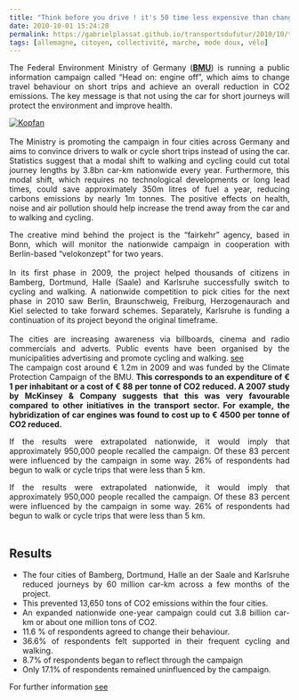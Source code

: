 ```yaml
---
title: "Think before you drive ! it's 50 time less expensive than change to hybrid car !!"
date: 2010-10-01 15:24:28
permalink: https://gabrielplassat.github.io/transportsdufutur/2010/10/think-before-you-drive-its-50-time-less-expensive-than-change-to-hybrid-car.html
tags: [allemagne, citoyen, collectivité, marche, mode doux, vélo]
---
```


<p style="text-align: justify">The Federal Environment Ministry of Germany (<strong><a href="http://www.kopf-an.de/" target="_blank">BMU</a></strong>) is running a public information campaign called “Head on: engine off”, which aims to change travel behaviour on short trips and achieve an overall reduction in CO2 emissions. The key message is that not using the car for short journeys will protect the environment and improve health.</p> <p style="text-align: justify"><a href="https://gabrielplassat.github.io/transportsdufutur/wp-content/uploads/sites/6/old/6a0120a66d2ad4970b0133f4c50e4d970b-800wi.gif" rel="lightbox"><img alt="Kopfan" class="asset  asset-image at-xid-6a0120a66d2ad4970b0133f4c50e4d970b" src="/wp-content/uploads/sites/6/old/6a0120a66d2ad4970b0133f4c50e4d970b-500wi.gif" style="margin-left: auto;margin-right: auto" title="Kopfan" /></a> <br /> <br />The Ministry is promoting the campaign in four cities across Germany and aims to convince drivers to walk or cycle short trips instead of using the car. Statistics suggest that a modal shift to walking and cycling could cut total journey lengths by 3.8bn car-km nationwide every year. Furthermore, this modal shift, which requires no technological developments or long lead times, could save approximately 350m litres of fuel a year, reducing carbons emissions by nearly 1m tonnes. The positive effects on health, noise and air pollution should help increase the trend away from the car and to walking and cycling. <br /> </p>  <!--more-->   <p style="text-align: justify">The creative mind behind the project is the “fairkehr” agency, based in Bonn, which will monitor the nationwide campaign in cooperation with Berlin-based “velokonzept” for two years.<br /><br />In its first phase in 2009, the project helped thousands of citizens in Bamberg, Dortmund, Halle (Saale) and Karlsruhe successfully switch to cycling and walking. A nationwide competition to pick cities for the next phase in 2010 saw Berlin, Braunschweig, Freiburg, Herzogenaurach and Kiel selected to take forward schemes. Separately, Karlsruhe is funding a continuation of its project beyond the original timeframe. <br /><br />The cities are increasing awareness via billboards, cinema and radio commercials and adverts. Public events have been organised by the municipalities advertising and promote cycling and walking. <a href="http://www.kopf-an.de/" target="_blank">see</a> <br />The campaign cost around € 1.2m in 2009 and was funded by the Climate Protection Campaign of the BMU. <strong>This corresponds to an expenditure of € 1 per inhabitant or a cost of € 88 per tonne of CO2 reduced. A 2007 study by McKinsey & Company suggests that this was very favourable compared to other initiatives in the transport sector. For example, the hybridization of car engines was found to cost up to € 4500 per tonne of CO2 reduced.</strong></p> <p style="text-align: justify">If the results were extrapolated nationwide, it would imply that approximately 950,000 people recalled the campaign. Of these 83 percent were influenced by the campaign in some way. 26% of respondents had begun to walk or cycle trips that were less than 5 km.</p> <p style="text-align: justify">If the results were extrapolated nationwide, it would imply that approximately 950,000 people recalled the campaign. Of these 83 percent were influenced by the campaign in some way. 26% of respondents had begun to walk or cycle trips that were less than 5 km. <br /><br /></p> <h2 style="text-align: justify">Results</h2> <ul style="text-align: justify"> <li>The four cities of Bamberg, Dortmund, Halle an der Saale and Karlsruhe reduced journeys by 60 million car-km across a few months of the project.</li> <li>This prevented 13,650 tons of CO2 emissions within the four cities. </li> <li>An expanded nationwide one-year campaign could cut 3.8 billion car- km or about one million tons of CO2.</li> <li>11.6 % of respondents agreed to change their behaviour.</li> <li>36.6% of respondents felt supported in their frequent cycling and walking.</li> <li>8.7% of respondents began to reflect through the campaign</li> <li>Only 17.1% of respondents remained uninfluenced by the campaign. </li> </ul> <p style="text-align: justify">For further information <a href="http://www.kopf-an.de/" target="_blank">see</a></p> <p> </p>
